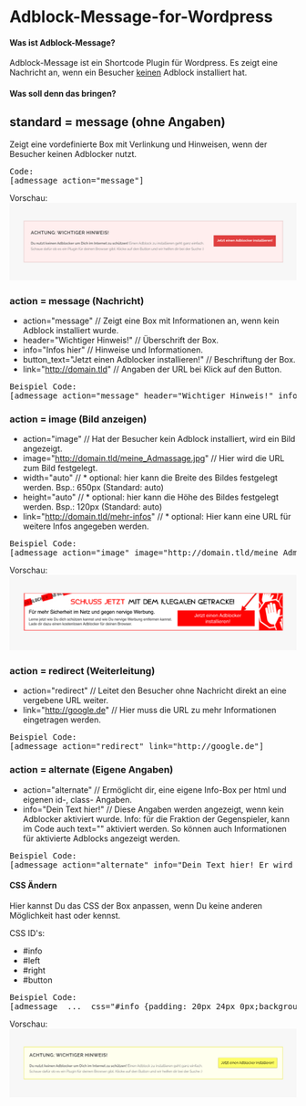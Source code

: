 # Adblock-Message-for-Wordpress
#### Was ist Adblock-Message?

Adblock-Message ist ein Shortcode Plugin für Wordpress. Es zeigt eine Nachricht an, wenn ein Besucher <u>keinen</u> Adblock installiert hat.

#### Was soll denn das bringen?






## standard = message (ohne Angaben)
Zeigt eine vordefinierte Box mit Verlinkung und Hinweisen, wenn der Besucher keinen Adblocker nutzt.

<pre>
Code:
[admessage action="message"]
</pre>
Vorschau:
<img src="https://raw.githubusercontent.com/McCouman/Adblock-Message-for-Wordpress/master/doc/img/standard.png" />


### action = message (Nachricht)

* action="message" // Zeigt eine Box mit Informationen an, wenn kein Adblock installiert wurde.
* header="Wichtiger Hinweis!" // Überschrift der Box.
* info="Infos hier" // Hinweise und Informationen.
* button_text="Jetzt einen Adblocker installieren!" // Beschriftung der Box.
* link="http://domain.tld" // Angaben der URL bei Klick auf den Button.

<pre>
Beispiel Code:
[admessage action="message" header="Wichtiger Hinweis!" info="Infos hier" button_text="Jetzt einen Adblocker installieren!" link="http://domain.tld"]
</pre>


### action = image (Bild anzeigen)

* action="image" // Hat der Besucher kein Adblock installiert, wird ein Bild angezeigt.
* image="http://domain.tld/meine_Admassage.jpg" // Hier wird die URL zum Bild festgelegt.
* width="auto" // * optional: hier kann die Breite des Bildes festgelegt werden. Bsp.: 650px (Standard: auto)
* height="auto" // * optional: hier kann die Höhe des Bildes festgelegt werden.  Bsp.: 120px (Standard: auto)
* link="http://domain.tld/mehr-infos" // * optional: Hier kann eine URL für weitere Infos angegeben werden.

<pre>
Beispiel Code:
[admessage action="image" image="http://domain.tld/meine_Admassage.jpg" width="auto" height="auto" link="#"]
</pre>
Vorschau:
<img src="https://raw.githubusercontent.com/McCouman/Adblock-Message-for-Wordpress/master/doc/img/image.png" />



### action = redirect (Weiterleitung)

* action="redirect" // Leitet den Besucher ohne Nachricht direkt an eine vergebene URL weiter.
* link="http://google.de" // Hier muss die URL zu mehr Informationen eingetragen werden.

<pre>
Beispiel Code:
[admessage action="redirect" link="http://google.de"]
</pre>


### action = alternate (Eigene Angaben)

* action="alternate" // Ermöglicht dir, eine eigene Info-Box per html und eigenen id-, class- Angaben.
* info="Dein Text hier!" // Diese Angaben werden angezeigt, wenn kein Adblocker aktiviert wurde.
Info: für die Fraktion der Gegenspieler, kann im Code auch text="" aktiviert werden. So können auch Informationen für aktivierte Adblocks angezeigt werden.

<pre>
Beispiel Code:
[admessage action="alternate" info="Dein Text hier! Er wird angezeigt wenn kein Adblock aktiviert wurde."]
</pre>


#### CSS Ändern

Hier kannst Du das CSS der Box anpassen, wenn Du keine anderen Möglichkeit hast oder kennst.

CSS ID's:
* #info
* #left
* #right
* #button

<pre>
Beispiel Code:
[admessage  ...  css="#info {padding: 20px 24px 0px;background:#ffe;border: 1px solid #E2E202;}#left{float:left;width:70%;}#right{float: right;margin-top:37px;}#button{border:1px solid #aa0;background:#ff6;color:#000;padding:12px;}"]
</pre>

Vorschau:
<img src="https://raw.githubusercontent.com/McCouman/Adblock-Message-for-Wordpress/master/doc/img/css.png">
